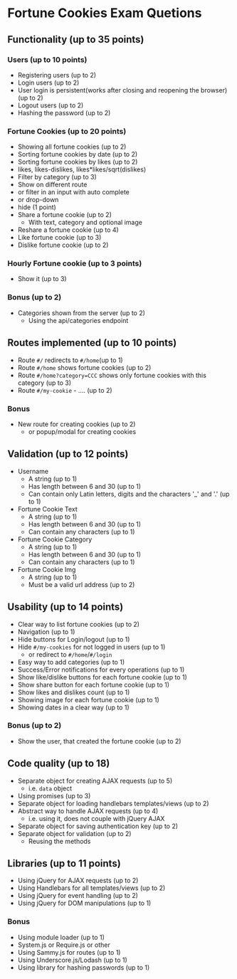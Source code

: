 # Fortune Cookies Exam Quetions

## Functionality (up to 35 points)

### Users (up to 10 points)

*   Registering users (up to 2)
*   Login users (up to 2)
*   User login is persistent(works  after closing and reopening the browser) (up to 2)
*   Logout users (up to 2)
*   Hashing the password (up to 2)

### Fortune Cookies (up to 20 points)

*   Showing all fortune cookies (up to 2)
*   Sorting fortune cookies by date (up to 2)
*   Sorting fortune cookies by likes (up to 2)
  *   likes, likes-dislikes, likes*likes/sqrt(dislikes)
*   Filter by category (up to 3)
  * Show on different route
  * or filter in an input with auto complete
  * or drop-down
  * hide (1 point)
* Share a fortune cookie (up to 2)
  * With text, category and optional image
* Reshare a fortune cookie (up to 4)
* Like fortune cookie (up to 3)
* Dislike fortune cookie (up to 2)

### Hourly Fortune cookie (up to 3 points)

* Show it (up to 3)

### Bonus (up to 2)

* Categories shown from the server (up to 2)
  * Using the api/categories endpoint

## Routes implemented (up to 10 points)

* Route `#/` redirects to `#/home`(up to 1)
* Route `#/home` shows fortune cookies (up to 2)
* Route `#/home?category=CCC` shows only fortune cookies with this category (up to 3)
* Route `#/my-cookie` - .... (up to 2)

### Bonus
* New route for creating cookies (up to 2)
  * or popup/modal for creating cookies

## Validation (up to 12 points)

* Username
  * A string (up to 1)
  * Has length between 6 and 30 (up to 1)
  * Can contain only Latin letters, digits and the characters '\_' and '.' (up to 1)
* Fortune Cookie Text
  * A string (up to 1)
  * Has length between 6 and 30 (up to 1)
  * Can contain any characters (up to 1)
* Fortune Cookie Category
  * A string (up to 1)
  * Has length between 6 and 30 (up to 1)
  * Can contain any characters (up to 1)
* Fortune Cookie Img
  * A string (up to 1)
  * Must be a valid url address (up to 2)

## Usability (up to 14 points)

* Clear way to list fortune cookies (up to 2)
* Navigation (up to 1)
* Hide buttons for Login/logout (up to 1)
* Hide `#/my-cookies` for not logged in users (up to 1)
  * or redirect to `#/home`/`#/login`
* Easy way to add categories (up to 1)
* Success/Error notifications for every operations (up to 1)
* Show like/dislike buttons for each fortune cookie (up to 1)
* Show share button for each fortune cookie (up to 1)
* Show likes and dislikes count (up to 1)
* Showing image for each fortune cookie (up to 1)
* Showing dates in a clear way (up to 1)

### Bonus (up to 2)

* Show the user, that created the fortune cookie (up to 2)

## Code quality (up to 18)

* Separate object for creating AJAX requests (up to 5)
  * i.e. `data` object
* Using promises (up to 3)
* Separate object for loading handlebars templates/views (up to 2)
* Abstract way to handle AJAX requests (up to 4)
  * i.e. using it, does not couple with jQuery AJAX
* Separate object for saving authentication key (up to 2)
* Separate object for validation (up to 2)
  * Reusing the methods 

## Libraries (up to 11 points)

* Using jQuery for AJAX requests (up to 2)
* Using Handlebars for all templates/views (up to 2)
* Using jQuery for event handling (up to 2)
* Using jQuery for DOM manipulations (up to 1)

### Bonus
*  Using module loader (up to 1)
  * System.js or Require.js or other
*  Using Sammy.js for routes (up to 1)
*  Using Underscore.js/Lodash (up to 1)
*  Using library for hashing passwords (up to 1)
